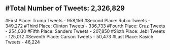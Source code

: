 #Total Number of Tweets: 2,326,829 
---
#First Place: Trump Tweets - 958,156
#Second Place: Rubio Tweets - 349,272
#Third Place: Clinton Tweets - 336,733
#Fourth Place: Cruz Tweets - 254,030
#Fifth Place: Sanders Tweets - 207,850
#Sixth Place: Jeb! Tweets - 125,012
#Seventh Place: Carson Tweets - 50,473
#Last Place: Kasich Tweets - 46,224
